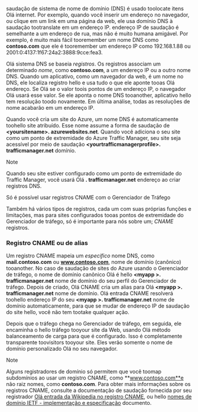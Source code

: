 saudação de sistema de nome de domínio (DNS) é usado toolocate itens Olá internet. Por exemplo, quando você inserir um endereço no navegador, ou clique em um link em uma página da web, ele usa domínio DNS à saudação tootranslate em um endereço IP. endereço IP de saudação é semelhante a um endereço de rua, mas não é muito humana amigável. Por exemplo, é muito mais fácil tooremember um nome DNS como **contoso.com** que ele é tooremember um endereço IP como 192.168.1.88 ou 2001:0:4137:1f67:24a2:3888:9cce:fea3.

Olá sistema DNS se baseia *registros*. Os registros associam um determinado *nome*, como **contoso.com**, a um endereço IP ou a outro nome DNS. Quando um aplicativo, como um navegador da web, é um nome no DNS, ele localiza registro hello e usa tudo o que ele aponte tooas Olá endereço. Se Olá se o valor toois pontos de um endereço IP, o navegador Olá usará esse valor. Se ele aponta o nome DNS tooanother, aplicativo hello tem resolução toodo novamente. Em última análise, todas as resoluções de nome acabarão em um endereço IP.

Quando você cria um site do Azure, um nome DNS é automaticamente toohello site atribuído. Esse nome assume a forma de saudação de  **&lt;yoursitename&gt;. azurewebsites.net**. Quando você adiciona o seu site como um ponto de extremidade do Azure Traffic Manager, seu site seja acessível por meio de saudação  **&lt;yourtrafficmanagerprofile&gt;. trafficmanager.net** domínio.

> [!NOTE]
> Quando seu site estiver configurado como um ponto de extremidade do Traffic Manager, você usará Olá **. trafficmanager.net** endereço ao criar registros DNS.
> 
> Só é possível usar registros CNAME com o Gerenciador de Tráfego
> 
> 

Também há vários tipos de registros, cada um com suas próprias funções e limitações, mas para sites configurados tooas pontos de extremidade do Gerenciador de tráfego, só é importante para nós sobre um; *CNAME* registros.

### <a name="cname-or-alias-record"></a>Registro CNAME ou de alias
Um registro CNAME mapeia um *específico* nome DNS, como **mail.contoso.com** ou **www.contoso.com**, nome de domínio (canônico) tooanother. No caso de saudação de sites do Azure usando o Gerenciador de tráfego, o nome de domínio canônico Olá é hello  **&lt;myapp >. trafficmanager.net** nome de domínio do seu perfil do Gerenciador de tráfego. Depois de criado, Olá CNAME cria um alias para Olá  **&lt;myapp >. trafficmanager.net** nome de domínio. Olá entrada CNAME resolverá toohello endereço IP do seu  **&lt;myapp >. trafficmanager.net** nome de domínio automaticamente, para que se mudar de endereço IP de saudação do site hello, você não tem tootake qualquer ação.

Depois que o tráfego chega no Gerenciador de tráfego, em seguida, ele encaminha o hello tráfego tooyour site da Web, usando Olá método balanceamento de carga para que é configurado. Isso é completamente transparente toovisitors tooyour site. Eles verão somente o nome de domínio personalizado Olá no seu navegador.

> [!NOTE]
> Alguns registradores de domínio só permitem que você toomap subdomínios ao usar um registro CNAME, como **www.contoso.com**e não raiz nomes, como **contoso.com**. Para obter mais informações sobre os registros CNAME, consulte a documentação de saudação fornecida por seu registrador <a href="http://en.wikipedia.org/wiki/CNAME_record">Olá entrada da Wikipedia no registro CNAME</a>, ou hello <a href="http://tools.ietf.org/html/rfc1035">nomes de domínio IETF - implementação e especificação</a> documento.
> 
> 

